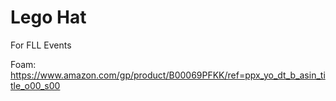 # Lego Hat
For FLL Events

Foam:<br>
https://www.amazon.com/gp/product/B00069PFKK/ref=ppx_yo_dt_b_asin_title_o00_s00

